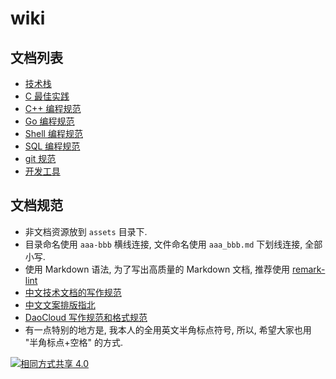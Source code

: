 # wiki

## 文档列表
* [技术栈](tech_stack.md)
* [C 最佳实践](c_best_practice.md)
* [C++ 编程规范](cpp_code_guide.md)
* [Go 编程规范](go_code_guide.md)
* [Shell 编程规范](shell_code_guide.md)
* [SQL 编程规范](sql_code_guide.md)
* [git 规范](git_best_practice.md)
* [开发工具](tools.md)

## 文档规范
* 非文档资源放到 `assets` 目录下.
* 目录命名使用 `aaa-bbb` 横线连接, 文件命名使用 `aaa_bbb.md` 下划线连接, 全部小写.
* 使用 Markdown 语法, 为了写出高质量的 Markdown 文档, 推荐使用 [remark-lint](https://github.com/wooorm/remark-lint)
* [中文技术文档的写作规范](https://github.com/ruanyf/document-style-guide)
* [中文文案排版指北](https://github.com/sparanoid/chinese-copywriting-guidelines)
* [DaoCloud 写作规范和格式规范](http://docs-static.daocloud.io/write-docs/format)
* 有一点特别的地方是, 我本人的全用英文半角标点符号, 所以, 希望大家也用 "半角标点+空格" 的方式.

[![相同方式共享 4.0](https://i.creativecommons.org/l/by-sa/4.0/88x31.png "相同方式共享 4.0")](http://creativecommons.org/licenses/by-sa/4.0/)
